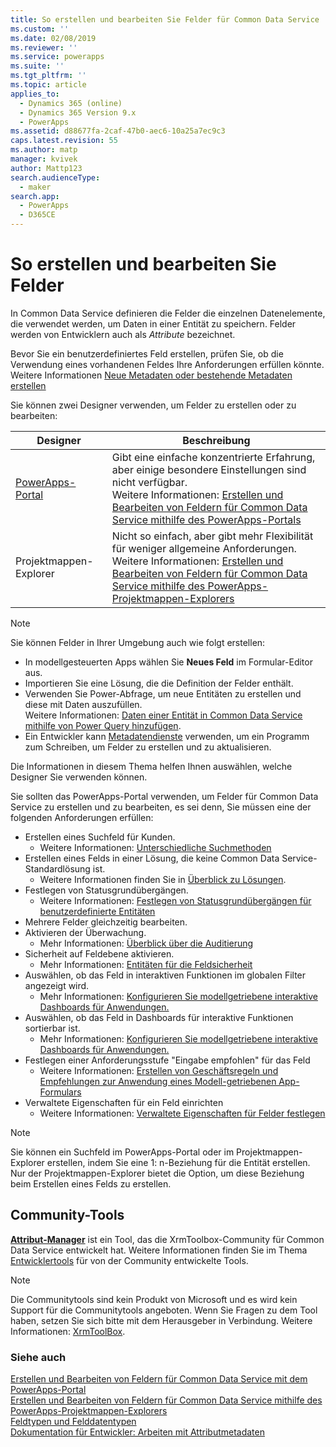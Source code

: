 ```yaml
---
title: So erstellen und bearbeiten Sie Felder für Common Data Service | MicrosoftDocs
ms.custom: ''
ms.date: 02/08/2019
ms.reviewer: ''
ms.service: powerapps
ms.suite: ''
ms.tgt_pltfrm: ''
ms.topic: article
applies_to:
  - Dynamics 365 (online)
  - Dynamics 365 Version 9.x
  - PowerApps
ms.assetid: d88677fa-2caf-47b0-aec6-10a25a7ec9c3
caps.latest.revision: 55
ms.author: matp
manager: kvivek
author: Mattp123
search.audienceType:
  - maker
search.app:
  - PowerApps
  - D365CE
---
```

# <a name="how-to-create-and-edit-fields"></a>So erstellen und bearbeiten Sie Felder

In Common Data Service definieren die Felder die einzelnen Datenelemente, die verwendet werden, um Daten in einer Entität zu speichern. Felder werden von Entwicklern auch als *Attribute* bezeichnet. 
  
Bevor Sie ein benutzerdefiniertes Feld erstellen, prüfen Sie, ob die Verwendung eines vorhandenen Feldes Ihre Anforderungen erfüllen könnte. Weitere Informationen [Neue Metadaten oder bestehende Metadaten erstellen](create-edit-metadata.md#create-new-metadata-or-use-existing-metadata)

Sie können zwei Designer verwenden, um Felder zu erstellen oder zu bearbeiten:

|Designer| Beschreibung|
|--|--|
|[PowerApps-Portal](https://web.powerapps.com/?utm_source=padocs&utm_medium=linkinadoc&utm_campaign=referralsfromdoc)|Gibt eine einfache konzentrierte Erfahrung, aber einige besondere Einstellungen sind nicht verfügbar.<br />Weitere Informationen: [Erstellen und Bearbeiten von Feldern für Common Data Service mithilfe des PowerApps-Portals](create-edit-field-portal.md)|
|Projektmappen-Explorer|Nicht so einfach, aber gibt mehr Flexibilität für weniger allgemeine Anforderungen.<br />Weitere Informationen: [Erstellen und Bearbeiten von Feldern für Common Data Service mithilfe des PowerApps-Projektmappen-Explorers](create-edit-field-solution-explorer.md) |

> [!NOTE]
> Sie können Felder in Ihrer Umgebung auch wie folgt erstellen:
> - In modellgesteuerten Apps wählen Sie **Neues Feld** im Formular-Editor aus.
> - Importieren Sie eine Lösung, die die Definition der Felder enthält.
> - Verwenden Sie Power-Abfrage, um neue Entitäten zu erstellen und diese mit Daten auszufüllen.<br />Weitere Informationen: [Daten einer Entität in Common Data Service mithilfe von Power Query hinzufügen](/powerapps/maker/common-data-service/data-platform-cds-newentity-pq).
> - Ein Entwickler kann [Metadatendienste](/powerapps/developer/common-data-service/use-web-services#metadata-services) verwenden, um ein Programm zum Schreiben, um Felder zu erstellen und zu aktualisieren.

Die Informationen in diesem Thema helfen Ihnen auswählen, welche Designer Sie verwenden können. 

Sie sollten das PowerApps-Portal verwenden, um Felder für Common Data Service zu erstellen und zu bearbeiten, es sei denn, Sie müssen eine der folgenden Anforderungen erfüllen:

- Erstellen eines Suchfeld für Kunden. 
   - Weitere Informationen: [Unterschiedliche Suchmethoden](types-of-fields.md#different-types-of-lookups)
- Erstellen eines Felds in einer Lösung, die keine Common Data Service-Standardlösung ist. 
   - Weitere Informationen finden Sie in [Überblick zu Lösungen](solutions-overview.md).
- Festlegen von Statusgrundübergängen. 
   - Weitere Informationen: [Festlegen von Statusgrundübergängen für benutzerdefinierte Entitäten](define-status-reason-transitions.md)
- Mehrere Felder gleichzeitig bearbeiten.
- Aktivieren der Überwachung. 
   - Mehr Informationen: [Überblick über die Auditierung](../../developer/common-data-service/auditing-overview.md)
- Sicherheit auf Feldebene aktivieren. 
   - Mehr Informationen: [Entitäten für die Feldsicherheit](../../developer/common-data-service/field-security-entities.md)
- Auswählen, ob das Feld in interaktiven Funktionen im globalen Filter angezeigt wird. 
   - Mehr Informationen: [Konfigurieren Sie modellgetriebene interaktive Dashboards für Anwendungen.](../model-driven-apps/configure-interactive-experience-dashboards.md)
- Auswählen, ob das Feld in Dashboards für interaktive Funktionen sortierbar ist. 
   - Mehr Informationen: [Konfigurieren Sie modellgetriebene interaktive Dashboards für Anwendungen.](../model-driven-apps/configure-interactive-experience-dashboards.md)
- Festlegen einer Anforderungsstufe "Eingabe empfohlen" für das Feld 
   - Weitere Informationen: [Erstellen von Geschäftsregeln und Empfehlungen zur Anwendung eines Modell-getriebenen App-Formulars](../model-driven-apps/create-business-rules-recommendations-apply-logic-form.md)
- Verwaltete Eigenschaften für ein Feld einrichten 
   - Weitere Informationen: [Verwaltete Eigenschaften für Felder festlegen](set-managed-properties-for-field.md)

> [!NOTE]
> Sie können ein Suchfeld im PowerApps-Portal oder im Projektmappen-Explorer erstellen, indem Sie eine 1: n-Beziehung für die Entität erstellen. Nur der Projektmappen-Explorer bietet die Option, um diese Beziehung beim Erstellen eines Felds zu erstellen.

## <a name="community-tools"></a>Community-Tools

**[Attribut-Manager](https://www.xrmtoolbox.com/plugins/DLaB.Xrm.AttributeManager/)** ist ein Tool, das die XrmToolbox-Community für Common Data Service entwickelt hat. Weitere Informationen finden Sie im Thema [Entwicklertools](https://docs.microsoft.com/dynamics365/customer-engagement/developer/developer-tools) für von der Community entwickelte Tools.

> [!NOTE]
> Die Communitytools sind kein Produkt von Microsoft und es wird kein Support für die Communitytools angeboten. Wenn Sie Fragen zu dem Tool haben, setzen Sie sich bitte mit dem Herausgeber in Verbindung. Weitere Informationen: [XrmToolBox](https://www.xrmtoolbox.com).

### <a name="see-also"></a>Siehe auch  
[Erstellen und Bearbeiten von Feldern für Common Data Service mit dem PowerApps-Portal](create-edit-field-portal.md)<br />
[Erstellen und Bearbeiten von Feldern für Common Data Service mithilfe des PowerApps-Projektmappen-Explorers](create-edit-field-solution-explorer.md)<br />
[Feldtypen und Felddatentypen](types-of-fields.md)<br />
[Dokumentation für Entwickler: Arbeiten mit Attributmetadaten](/dynamics365/customer-engagement/developer/org-service/work-attribute-metadata)
 
